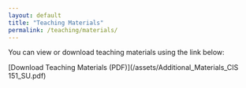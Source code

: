 ```yaml
---
layout: default
title: "Teaching Materials"
permalink: /teaching/materials/
---
```

You can view or download teaching materials using the link below:

[Download Teaching Materials (PDF)](/assets/Additional_Materials_CIS 151_SU.pdf)

